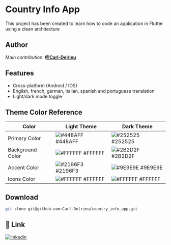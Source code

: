 # Country Info App

This project has been created to learn how to code an application in Flutter using a clean architecture

## Author
*Main contribution:* **[@Carl-Delrieu](https://www.github.com/Carl-Delrieu)**

## Features

- Cross-platform (Android / IOS)
- English, french, german, italian, spanish and portuguese translation
- Light/dark mode toggle

## Theme Color Reference

| Color            | Light Theme                                                      | Dark Theme                                                       |
| ---------------- | ---------------------------------------------------------------- | ---------------------------------------------------------------- |
| Primary Color    | ![#448AFF](https://via.placeholder.com/15/448AFF?text=+) #448AFF | ![#252525](https://via.placeholder.com/15/252525?text=+) #252525 |
| Background Color | ![#FFFFFF](https://via.placeholder.com/15/FFFFFF?text=+) #FFFFFF | ![#2B2D2F](https://via.placeholder.com/15/2B2D2F?text=+) #2B2D2F |
| Accent Color     | ![#2196F3](https://via.placeholder.com/15/2196F3?text=+) #2196F3 | ![#9E9E9E](https://via.placeholder.com/15/9E9E9E?text=+) #9E9E9E |
| Icons Color      | ![#FFFFFF](https://via.placeholder.com/15/FFFFFF?text=+) #FFFFFF | ![#FFFFFF](https://via.placeholder.com/15/FFFFFF?text=+) #FFFFFF |

## Download
```bash
git clone git@github.com:Carl-Delrieu/country_info_app.git
```

## 🔗 Link

[![linkedin](https://img.shields.io/badge/linkedin-0A66C2?style=for-the-badge&logo=linkedin&logoColor=white)](https://www.linkedin.com/in/carl-delrieu-980899192)
